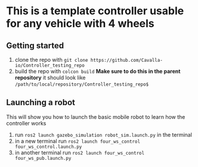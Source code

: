 # This is a template controller usable for any vehicle with 4 wheels

## Getting started
1. clone the repo with `git clone https://github.com/Cavalla-io/Controller_testing_repo`
2. build the repo with `colcon build` **Make sure to do this in the parent repository** it should look like `/path/to/local/repository/Controller_testing_repo$`

## Launching a robot
This will show you how to launch the basic mobile robot to learn how the controller works
1. run `ros2 launch gazebo_simulation robot_sim.launch.py` in the terminal
2. in a new terminal run `ros2 launch four_ws_control four_ws_control.launch.py`
3. in another terminal run `ros2 launch four_ws_control four_ws_pub.launch.py`



